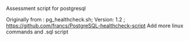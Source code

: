 Assessment script for postgresql

Originally from : pg_healthcheck.sh; Version: 1.2 ; https://github.com/francs/PostgreSQL-healthcheck-script
Add more linux commands and .sql script
